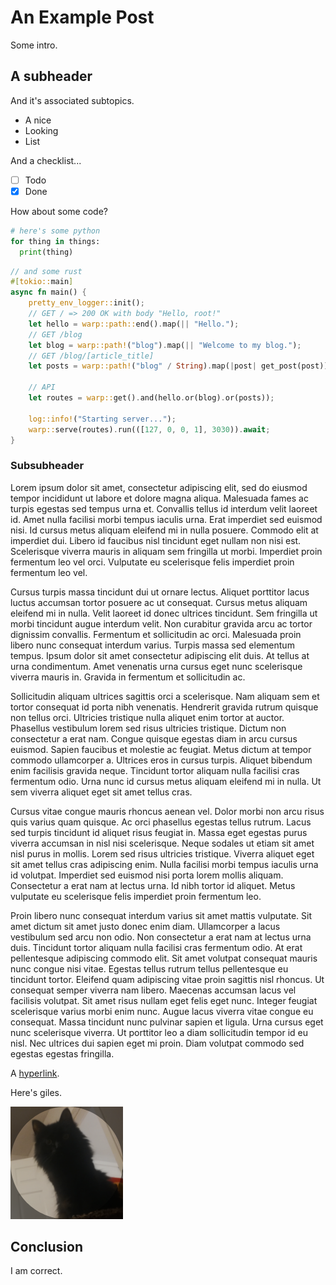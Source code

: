 # An Example Post

Some intro.

## A subheader

And it's associated subtopics.

- A nice
- Looking
- List

And a checklist...

- [ ] Todo
- [x] Done

How about some code?

  ```python
  # here's some python
  for thing in things:
    print(thing)
  ```

  ```rust
  // and some rust
  #[tokio::main]
  async fn main() {
      pretty_env_logger::init();
      // GET / => 200 OK with body "Hello, root!"
      let hello = warp::path::end().map(|| "Hello.");
      // GET /blog
      let blog = warp::path!("blog").map(|| "Welcome to my blog.");
      // GET /blog/[article_title]
      let posts = warp::path!("blog" / String).map(|post| get_post(post));
  
      // API
      let routes = warp::get().and(hello.or(blog).or(posts));
  
      log::info!("Starting server...");
      warp::serve(routes).run(([127, 0, 0, 1], 3030)).await;
  }
  ```

### Subsubheader

Lorem ipsum dolor sit amet, consectetur adipiscing elit, sed do eiusmod tempor incididunt ut labore et dolore magna aliqua. Malesuada fames ac turpis egestas sed tempus urna et. Convallis tellus id interdum velit laoreet id. Amet nulla facilisi morbi tempus iaculis urna. Erat imperdiet sed euismod nisi. Id cursus metus aliquam eleifend mi in nulla posuere. Commodo elit at imperdiet dui. Libero id faucibus nisl tincidunt eget nullam non nisi est. Scelerisque viverra mauris in aliquam sem fringilla ut morbi. Imperdiet proin fermentum leo vel orci. Vulputate eu scelerisque felis imperdiet proin fermentum leo vel.

Cursus turpis massa tincidunt dui ut ornare lectus. Aliquet porttitor lacus luctus accumsan tortor posuere ac ut consequat. Cursus metus aliquam eleifend mi in nulla. Velit laoreet id donec ultrices tincidunt. Sem fringilla ut morbi tincidunt augue interdum velit. Non curabitur gravida arcu ac tortor dignissim convallis. Fermentum et sollicitudin ac orci. Malesuada proin libero nunc consequat interdum varius. Turpis massa sed elementum tempus. Ipsum dolor sit amet consectetur adipiscing elit duis. At tellus at urna condimentum. Amet venenatis urna cursus eget nunc scelerisque viverra mauris in. Gravida in fermentum et sollicitudin ac.

Sollicitudin aliquam ultrices sagittis orci a scelerisque. Nam aliquam sem et tortor consequat id porta nibh venenatis. Hendrerit gravida rutrum quisque non tellus orci. Ultricies tristique nulla aliquet enim tortor at auctor. Phasellus vestibulum lorem sed risus ultricies tristique. Dictum non consectetur a erat nam. Congue quisque egestas diam in arcu cursus euismod. Sapien faucibus et molestie ac feugiat. Metus dictum at tempor commodo ullamcorper a. Ultrices eros in cursus turpis. Aliquet bibendum enim facilisis gravida neque. Tincidunt tortor aliquam nulla facilisi cras fermentum odio. Urna nunc id cursus metus aliquam eleifend mi in nulla. Ut sem viverra aliquet eget sit amet tellus cras.

Cursus vitae congue mauris rhoncus aenean vel. Dolor morbi non arcu risus quis varius quam quisque. Ac orci phasellus egestas tellus rutrum. Lacus sed turpis tincidunt id aliquet risus feugiat in. Massa eget egestas purus viverra accumsan in nisl nisi scelerisque. Neque sodales ut etiam sit amet nisl purus in mollis. Lorem sed risus ultricies tristique. Viverra aliquet eget sit amet tellus cras adipiscing enim. Nulla facilisi morbi tempus iaculis urna id volutpat. Imperdiet sed euismod nisi porta lorem mollis aliquam. Consectetur a erat nam at lectus urna. Id nibh tortor id aliquet. Metus vulputate eu scelerisque felis imperdiet proin fermentum leo.

Proin libero nunc consequat interdum varius sit amet mattis vulputate. Sit amet dictum sit amet justo donec enim diam. Ullamcorper a lacus vestibulum sed arcu non odio. Non consectetur a erat nam at lectus urna duis. Tincidunt tortor aliquam nulla facilisi cras fermentum odio. At erat pellentesque adipiscing commodo elit. Sit amet volutpat consequat mauris nunc congue nisi vitae. Egestas tellus rutrum tellus pellentesque eu tincidunt tortor. Eleifend quam adipiscing vitae proin sagittis nisl rhoncus. Ut consequat semper viverra nam libero. Maecenas accumsan lacus vel facilisis volutpat. Sit amet risus nullam eget felis eget nunc. Integer feugiat scelerisque varius morbi enim nunc. Augue lacus viverra vitae congue eu consequat. Massa tincidunt nunc pulvinar sapien et ligula. Urna cursus eget nunc scelerisque viverra. Ut porttitor leo a diam sollicitudin tempor id eu nisl. Nec ultrices dui sapien eget mi proin. Diam volutpat commodo sed egestas egestas fringilla.

A [hyperlink](https://duckduckgo.com).

Here's giles.

![giles](/static/posts/images/giles.png)

## Conclusion

I am correct.
